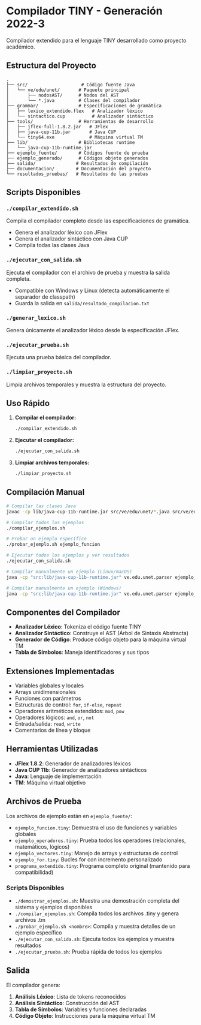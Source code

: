# Compilador TINY - Generación 2022-3

Compilador extendido para el lenguaje TINY desarrollado como proyecto académico.

## Estructura del Proyecto

```
.
├── src/                    # Código fuente Java
│   └── ve/edu/unet/       # Paquete principal
│       ├── nodosAST/      # Nodos del AST
│       └── *.java         # Clases del compilador
├── grammar/               # Especificaciones de gramática
│   ├── lexico_extendido.flex   # Analizador léxico
│   └── sintactico.cup          # Analizador sintáctico
├── tools/                 # Herramientas de desarrollo
│   ├── jflex-full-1.8.2.jar   # JFlex
│   ├── java-cup-11b.jar       # Java CUP
│   └── tiny64.exe             # Máquina virtual TM
├── lib/                   # Bibliotecas runtime
│   └── java-cup-11b-runtime.jar
├── ejemplo_fuente/        # Códigos fuente de prueba
├── ejemplo_generado/      # Códigos objeto generados
├── salida/               # Resultados de compilación
├── documentacion/        # Documentación del proyecto
└── resultados_pruebas/   # Resultados de las pruebas
```

## Scripts Disponibles

### `./compilar_extendido.sh`
Compila el compilador completo desde las especificaciones de gramática.
- Genera el analizador léxico con JFlex
- Genera el analizador sintáctico con Java CUP
- Compila todas las clases Java

### `./ejecutar_con_salida.sh`
Ejecuta el compilador con el archivo de prueba y muestra la salida completa.
- Compatible con Windows y Linux (detecta automáticamente el separador de classpath)
- Guarda la salida en `salida/resultado_compilacion.txt`

### `./generar_lexico.sh`
Genera únicamente el analizador léxico desde la especificación JFlex.

### `./ejecutar_prueba.sh`
Ejecuta una prueba básica del compilador.

### `./limpiar_proyecto.sh`
Limpia archivos temporales y muestra la estructura del proyecto.

## Uso Rápido

1. **Compilar el compilador:**
   ```bash
   ./compilar_extendido.sh
   ```

2. **Ejecutar el compilador:**
   ```bash
   ./ejecutar_con_salida.sh
   ```

3. **Limpiar archivos temporales:**
   ```bash
   ./limpiar_proyecto.sh
   ```

## Compilación Manual

```bash
# Compilar las clases Java
javac -cp lib/java-cup-11b-runtime.jar src/ve/edu/unet/*.java src/ve/edu/unet/nodosAST/*.java

# Compilar todos los ejemplos
./compilar_ejemplos.sh

# Probar un ejemplo específico
./probar_ejemplo.sh ejemplo_funcion

# Ejecutar todos los ejemplos y ver resultados
./ejecutar_con_salida.sh

# Compilar manualmente un ejemplo (Linux/macOS)
java -cp "src:lib/java-cup-11b-runtime.jar" ve.edu.unet.parser ejemplo_fuente/ejemplo_funcion.tiny

# Compilar manualmente un ejemplo (Windows)
java -cp "src;lib/java-cup-11b-runtime.jar" ve.edu.unet.parser ejemplo_fuente/ejemplo_funcion.tiny
```

## Componentes del Compilador

- **Analizador Léxico**: Tokeniza el código fuente TINY
- **Analizador Sintáctico**: Construye el AST (Árbol de Sintaxis Abstracta)
- **Generador de Código**: Produce código objeto para la máquina virtual TM
- **Tabla de Símbolos**: Maneja identificadores y sus tipos

## Extensiones Implementadas

- Variables globales y locales
- Arrays unidimensionales
- Funciones con parámetros
- Estructuras de control: `for`, `if-else`, `repeat`
- Operadores aritméticos extendidos: `mod`, `pow`
- Operadores lógicos: `and`, `or`, `not`
- Entrada/salida: `read`, `write`
- Comentarios de línea y bloque

## Herramientas Utilizadas

- **JFlex 1.8.2**: Generador de analizadores léxicos
- **Java CUP 11b**: Generador de analizadores sintácticos
- **Java**: Lenguaje de implementación
- **TM**: Máquina virtual objetivo

## Archivos de Prueba

Los archivos de ejemplo están en `ejemplo_fuente/`:
- `ejemplo_funcion.tiny`: Demuestra el uso de funciones y variables globales
- `ejemplo_operadores.tiny`: Prueba todos los operadores (relacionales, matemáticos, lógicos)
- `ejemplo_vectores.tiny`: Manejo de arrays y estructuras de control
- `ejemplo_for.tiny`: Bucles for con incremento personalizado
- `programa_extendido.tiny`: Programa completo original (mantenido para compatibilidad)

### Scripts Disponibles

- `./demostrar_ejemplos.sh`: Muestra una demostración completa del sistema y ejemplos disponibles
- `./compilar_ejemplos.sh`: Compila todos los archivos .tiny y genera archivos .tm
- `./probar_ejemplo.sh <nombre>`: Compila y muestra detalles de un ejemplo específico
- `./ejecutar_con_salida.sh`: Ejecuta todos los ejemplos y muestra resultados
- `./ejecutar_prueba.sh`: Prueba rápida de todos los ejemplos

## Salida

El compilador genera:
1. **Análisis Léxico**: Lista de tokens reconocidos
2. **Análisis Sintáctico**: Construcción del AST
3. **Tabla de Símbolos**: Variables y funciones declaradas
4. **Código Objeto**: Instrucciones para la máquina virtual TM